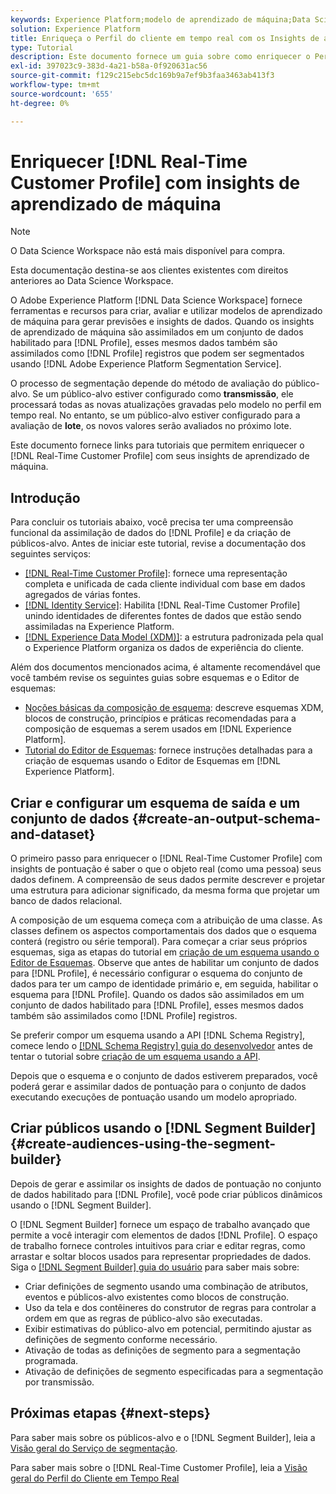 ```yaml
---
keywords: Experience Platform;modelo de aprendizado de máquina;Data Science Workspace;Perfil do cliente em tempo real;tópicos populares;insights de aprendizado de máquina
solution: Experience Platform
title: Enriqueça o Perfil do cliente em tempo real com os Insights de aprendizado de máquina
type: Tutorial
description: Este documento fornece um guia sobre como enriquecer o Perfil do cliente em tempo real com insights de aprendizado de máquina.
exl-id: 397023c9-383d-4a21-b58a-0f920631ac56
source-git-commit: f129c215ebc5dc169b9a7ef9b3faa3463ab413f3
workflow-type: tm+mt
source-wordcount: '655'
ht-degree: 0%

---
```


# Enriquecer [!DNL Real-Time Customer Profile] com insights de aprendizado de máquina

>[!NOTE]
>
>O Data Science Workspace não está mais disponível para compra.
>
>Esta documentação destina-se aos clientes existentes com direitos anteriores ao Data Science Workspace.

O Adobe Experience Platform [!DNL Data Science Workspace] fornece ferramentas e recursos para criar, avaliar e utilizar modelos de aprendizado de máquina para gerar previsões e insights de dados. Quando os insights de aprendizado de máquina são assimilados em um conjunto de dados habilitado para [!DNL Profile], esses mesmos dados também são assimilados como [!DNL Profile] registros que podem ser segmentados usando [!DNL Adobe Experience Platform Segmentation Service].

O processo de segmentação depende do método de avaliação do público-alvo. Se um público-alvo estiver configurado como **transmissão**, ele processará todas as novas atualizações gravadas pelo modelo no perfil em tempo real. No entanto, se um público-alvo estiver configurado para a avaliação de **lote**, os novos valores serão avaliados no próximo lote.

Este documento fornece links para tutoriais que permitem enriquecer o [!DNL Real-Time Customer Profile] com seus insights de aprendizado de máquina.

## Introdução

Para concluir os tutoriais abaixo, você precisa ter uma compreensão funcional da assimilação de dados do [!DNL Profile] e da criação de públicos-alvo. Antes de iniciar este tutorial, revise a documentação dos seguintes serviços:

- [[!DNL Real-Time Customer Profile]](../../profile/home.md): fornece uma representação completa e unificada de cada cliente individual com base em dados agregados de várias fontes.
- [[!DNL Identity Service]](../../identity-service/home.md): Habilita [!DNL Real-Time Customer Profile] unindo identidades de diferentes fontes de dados que estão sendo assimiladas na Experience Platform.
- [[!DNL Experience Data Model (XDM)]](../../xdm/home.md): a estrutura padronizada pela qual o Experience Platform organiza os dados de experiência do cliente.

Além dos documentos mencionados acima, é altamente recomendável que você também revise os seguintes guias sobre esquemas e o Editor de esquemas:

- [Noções básicas da composição de esquema](../../xdm/schema/composition.md): descreve esquemas XDM, blocos de construção, princípios e práticas recomendadas para a composição de esquemas a serem usados em [!DNL Experience Platform].
- [Tutorial do Editor de Esquemas](../../xdm/tutorials/create-schema-ui.md): fornece instruções detalhadas para a criação de esquemas usando o Editor de Esquemas em [!DNL Experience Platform].

## Criar e configurar um esquema de saída e um conjunto de dados {#create-an-output-schema-and-dataset}

O primeiro passo para enriquecer o [!DNL Real-Time Customer Profile] com insights de pontuação é saber o que o objeto real (como uma pessoa) seus dados definem. A compreensão de seus dados permite descrever e projetar uma estrutura para adicionar significado, da mesma forma que projetar um banco de dados relacional.

A composição de um esquema começa com a atribuição de uma classe. As classes definem os aspectos comportamentais dos dados que o esquema conterá (registro ou série temporal). Para começar a criar seus próprios esquemas, siga as etapas do tutorial em [criação de um esquema usando o Editor de Esquemas](../../xdm/tutorials/create-schema-ui.md). Observe que antes de habilitar um conjunto de dados para [!DNL Profile], é necessário configurar o esquema do conjunto de dados para ter um campo de identidade primário e, em seguida, habilitar o esquema para [!DNL Profile]. Quando os dados são assimilados em um conjunto de dados habilitado para [!DNL Profile], esses mesmos dados também são assimilados como [!DNL Profile] registros.

Se preferir compor um esquema usando a API [!DNL Schema Registry], comece lendo o [[!DNL Schema Registry] guia do desenvolvedor](../../xdm/api/getting-started.md) antes de tentar o tutorial sobre [criação de um esquema usando a API](../../xdm/tutorials/create-schema-api.md).

Depois que o esquema e o conjunto de dados estiverem preparados, você poderá gerar e assimilar dados de pontuação para o conjunto de dados executando execuções de pontuação usando um modelo apropriado.

## Criar públicos usando o [!DNL Segment Builder] {#create-audiences-using-the-segment-builder}

Depois de gerar e assimilar os insights de dados de pontuação no conjunto de dados habilitado para [!DNL Profile], você pode criar públicos dinâmicos usando o [!DNL Segment Builder].

O [!DNL Segment Builder] fornece um espaço de trabalho avançado que permite a você interagir com elementos de dados [!DNL Profile]. O espaço de trabalho fornece controles intuitivos para criar e editar regras, como arrastar e soltar blocos usados para representar propriedades de dados. Siga o [[!DNL Segment Builder] guia do usuário](../../segmentation/ui/segment-builder.md) para saber mais sobre:

- Criar definições de segmento usando uma combinação de atributos, eventos e públicos-alvo existentes como blocos de construção.
- Uso da tela e dos contêineres do construtor de regras para controlar a ordem em que as regras de público-alvo são executadas.
- Exibir estimativas do público-alvo em potencial, permitindo ajustar as definições de segmento conforme necessário.
- Ativação de todas as definições de segmento para a segmentação programada.
- Ativação de definições de segmento especificadas para a segmentação por transmissão.

## Próximas etapas {#next-steps}

Para saber mais sobre os públicos-alvo e o [!DNL Segment Builder], leia a [Visão geral do Serviço de segmentação](../../segmentation/home.md).

Para saber mais sobre o [!DNL Real-Time Customer Profile], leia a [Visão geral do Perfil do Cliente em Tempo Real](../../profile/home.md)
